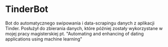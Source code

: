 # TinderBot
Bot do automatycznego swipowania i data-scrapingu danych z aplikacji Tinder. Posłużył do zbierania danych, które później zostały wykorzystane w mojej pracy magisterskiej pt. "Automating and enhancing of dating applications using machine learning"
